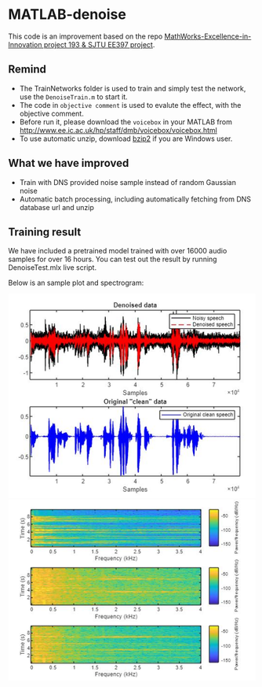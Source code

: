 # MATLAB-denoise
This code is an improvement based on the repo [MathWorks-Excellence-in-Innovation project 193 & SJTU EE397 project](https://github.com/BanmaS/MATLAB-denoise/tree/cd98bbfd014d84b742b596c2857edc16b789cf66).

## Remind
* The TrainNetworks folder is used to train and simply test the network, use the ```DenoiseTrain.m``` to start it.
* The code in ```objective comment``` is used to evalute the effect, with the objective comment.
* Before run it, please download the ```voicebox``` in your MATLAB from http://www.ee.ic.ac.uk/hp/staff/dmb/voicebox/voicebox.html
* To use automatic unzip, download [bzip2](https://www.sourceware.org/bzip2/) if you are Windows user.
## What we have improved
* Train with DNS provided noise sample instead of random Gaussian noise
* Automatic batch processing, including automatically fetching from DNS database url and unzip
## Training result
We have included a pretrained model trained with over 16000 audio samples for over 16 hours. You can test out the result by running DenoiseTest.mlx live script.

Below is an sample plot and spectrogram:

![](https://github.com/YilikaLoufoua/noise-suppression/blob/main/MATLAB-denoise/result1.JPG?raw=true)
![](https://github.com/YilikaLoufoua/noise-suppression/blob/main/MATLAB-denoise/result2.JPG?raw=true)
